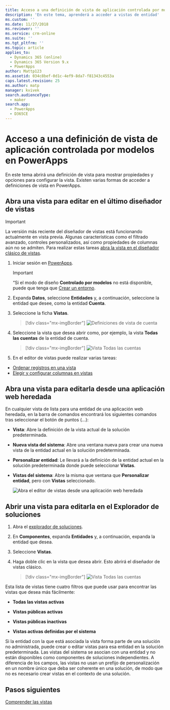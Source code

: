 ```yaml
---
title: Acceso a una definición de vista de aplicación controlada por modelos | MicrosoftDocs
description: 'En este tema, aprenderá a acceder a vistas de entidad'
ms.custom: ''
ms.date: 11/27/2018
ms.reviewer: ''
ms.service: crm-online
ms.suite: ''
ms.tgt_pltfrm: ''
ms.topic: article
applies_to:
  - Dynamics 365 (online)
  - Dynamics 365 Version 9.x
  - PowerApps
author: Mattp123
ms.assetid: 034c8bef-0d1c-4ef9-8da7-f81343c4553a
caps.latest.revision: 25
ms.author: matp
manager: kvivek
search.audienceType:
  - maker
search.app:
  - PowerApps
  - D365CE
---
```

# <a name="access-a-model-driven-app-view-definition-in-powerapps"></a>Acceso a una definición de vista de aplicación controlada por modelos en PowerApps

 En este tema abrirá una definición de vista para mostrar propiedades y opciones para configurar la vista. Existen varias formas de acceder a definiciones de vista en PowerApps. 
  
  
## <a name="open-a-view-for-editing-in-the-latest-view-designer"></a>Abra una vista para editar en el último diseñador de vistas

> [!IMPORTANT]
> La versión más reciente del diseñador de vistas está funcionando actualmente en vista previa. Algunas características como el filtrado avanzado, controles personalizados, así como propiedades de columnas aún no se admiten. Para realizar estas tareas [abra la vista en el diseñador clásico de vistas](#open-a-view-in-solution-explorer).

1.  Iniciar sesión en [PowerApps](https://web.powerapps.com/?utm_source=padocs&utm_medium=linkinadoc&utm_campaign=referralsfromdoc).  


    > [!IMPORTANT]
    > “Si el modo de diseño **Controlado por modelos** no está disponible, puede que tenga que [Crear un entorno](https://docs.microsoft.com/powerapps/administrator/create-environment). 

2.  Expanda **Datos**, seleccione **Entidades** y, a continuación, seleccione la entidad que desee, como la entidad **Cuenta**.   
3. Seleccione la ficha **Vistas**.

    > [!div class="mx-imgBorder"] 
    > ![Definiciones de vista de cuenta](media/account-view-definitions.png)

4. Seleccione la vista que desea abrir como, por ejemplo, la vista **Todas las cuentas** de la entidad de cuenta.

    > [!div class="mx-imgBorder"] 
    > ![Vista Todas las cuentas](media/account-view-designer.png)

5. En el editor de vistas puede realizar varias tareas: 
 
- [Ordenar registros en una vista](configure-sorting.md)
- [Elegir y configurar columnas en vistas](choose-and-configure-columns.md)

## <a name="open-a-view-for-editing-from-a-legacy-web-app"></a>Abra una vista para editarla desde una aplicación web heredada
En cualquier vista de lista para una entidad de una aplicación web heredada, en la barra de comandos encontrará los siguientes comandos tras seleccionar el botón de puntos (...):  

- **Vista**: Abre la definición de la vista actual de la solución predeterminada.  
  
- **Nueva vista del sistema**: Abre una ventana nueva para crear una nueva vista de la entidad actual en la solución predeterminada.  
  
- **Personalizar entidad**: Le llevará a la definición de la entidad actual en la solución predeterminada donde puede seleccionar **Vistas**.  
  
- **Vistas del sistema**: Abre la misma que ventana que **Personalizar entidad**, pero con **Vistas** seleccionado.  

   ![Abra el editor de vistas desde una aplicación web heredada](media/open-view-editor-from-view.png)

## <a name="open-a-view-for-editing-in-solution-explorer"></a>Abrir una vista para editarla en el Explorador de soluciones 
1.  Abra el [explorador de soluciones](advanced-navigation.md#solution-explorer).  
  
2.  En **Componentes**, expanda **Entidades** y, a continuación, expanda la entidad que desea.  
  
3.  Seleccione **Vistas**.  
  
4.  Haga doble clic en la vista que desea abrir. Esto abrirá el diseñador de vistas clásico.
    
    > [!div class="mx-imgBorder"] 
    > ![Vista Todas las cuentas](media/all-accounts-view.png)

 Esta lista de vistas tiene cuatro filtros que puede usar para encontrar las vistas que desea más fácilmente:  
  
- **Todas las vistas activas**  

- **Vistas públicas activas**  

- **Vistas públicas inactivas**  

- **Vistas activas definidas por el sistema**  
  
 Si la entidad con la que está asociada la vista forma parte de una solución no administrada, puede crear o editar vistas para esa entidad en la solución predeterminada. Las vistas del sistema se asocian con una entidad y no están disponibles como componentes de soluciones independientes. A diferencia de los campos, las vistas no usan un prefijo de personalización en un nombre único que deba ser coherente en una solución, de modo que no es necesario crear vistas en el contexto de una solución. 
 
## <a name="next-steps"></a>Pasos siguientes
[Comprender las vistas ](create-edit-views.md)


